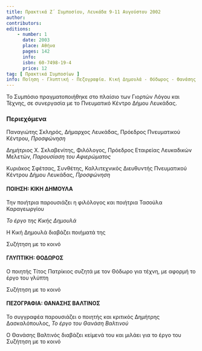 ```yaml
---
title: Πρακτικά Ζ΄ Συμποσίου, Λευκάδα 9-11 Αυγούστου 2002
author: 
contributors: 
editions: 
    - number: 1
      date: 2003
      place: Αθήνα
      pages: 142
      info: 
      isbn: 60-7498-19-4
      price: 12
tag: [ Πρακτικά Συμποσίων ]
info: Ποίηση - Γλυπτική - Πεζογραφία. Κική Δημουλά - Θόδωρος - Θανάσης Βαλτινός.
---
```


Το Συμπόσιο πραγματοποιήθηκε στο πλαίσιο των Γιορτών Λόγου και Τέχνης, σε συνεργασία με το Πνευματικό Κέντρο Δήμου Λευκάδας.

### Περιεχόμενα

Παναγιώτης Σκληρός, Δήμαρχος Λευκάδας, Πρόεδρος Πνευματικού Κέντρου, *Προσφώνηση*

Δημήτριος Χ. Σκλαβενίτης, Φιλόλογος, Πρόεδρος Εταιρείας Λευκαδικών Μελετών, *Παρουσίαση του Αφιερώματος*

Κυριάκος Σφέτσας, Συνθέτης, Καλλιτεχνικός Διευθυντής Πνευματικού Κέντρου Δήμου Λευκάδας, *Προσφώνηση*

#### ΠΟΙΗΣΗ: ΚΙΚΗ ΔΗΜΟΥΛΑ

Την ποιήτρια παρουσιάζει η φιλόλογος και ποιήτρια Τασούλα Καραγεωργίου

*Το έργο της Κικής Δημουλά*

Η Κική Δημουλά διαβάζει ποιήματά της

Συζήτηση με το κοινό

#### ΓΛΥΠΤΙΚΗ: ΘΟΔΩΡΟΣ

Ο ποιητής Τίτος Πατρίκιος συζητά με τον Θόδωρο για τέχνη, με αφορμή το έργο του γλύπτη

Συζήτηση με το κοινό 

#### ΠΕΖΟΓΡΑΦΙΑ: ΘΑΝΑΣΗΣ ΒΑΛΤΙΝΟΣ

Το συγγραφέα παρουσιάζει ο ποιητής και κριτικός Δημήτρης Δασκαλόπουλος, *Το έργο του Θανάση Βαλτινού*

Ο Θανάσης Βαλτινός διαβάζει κείμενά του και μιλάει για το έργο του Συζήτηση με το κοινό
